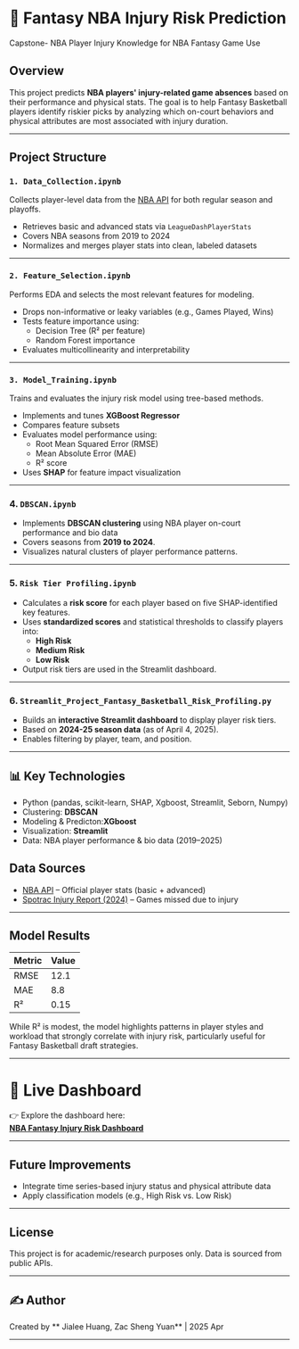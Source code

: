 # 🏀 Fantasy NBA Injury Risk Prediction
Capstone- NBA Player Injury Knowledge for NBA Fantasy Game Use

## Overview

This project predicts **NBA players' injury-related game absences** based on their performance and physical stats. The goal is to help Fantasy Basketball players identify riskier picks by analyzing which on-court behaviors and physical attributes are most associated with injury duration.

---

## Project Structure

### `1. Data_Collection.ipynb`
Collects player-level data from the [NBA API](https://github.com/swar/nba_api) for both regular season and playoffs.

- Retrieves basic and advanced stats via `LeagueDashPlayerStats`
- Covers NBA seasons from 2019 to 2024
- Normalizes and merges player stats into clean, labeled datasets

---

### `2. Feature_Selection.ipynb`
Performs EDA and selects the most relevant features for modeling.

- Drops non-informative or leaky variables (e.g., Games Played, Wins)
- Tests feature importance using:
  - Decision Tree (R² per feature)
  - Random Forest importance
- Evaluates multicollinearity and interpretability

---

### `3. Model_Training.ipynb`
Trains and evaluates the injury risk model using tree-based methods.

- Implements and tunes **XGBoost Regressor**
- Compares feature subsets
- Evaluates model performance using:
  - Root Mean Squared Error (RMSE)
  - Mean Absolute Error (MAE)
  - R² score
- Uses **SHAP** for feature impact visualization

---

### 4. `DBSCAN.ipynb`
- Implements **DBSCAN clustering** using NBA player on-court performance and bio data
- Covers seasons from **2019 to 2024**.
- Visualizes natural clusters of player performance patterns.

---

### 5. `Risk Tier Profiling.ipynb`
- Calculates a **risk score** for each player based on five SHAP-identified key features.
- Uses **standardized scores** and statistical thresholds to classify players into:
  - **High Risk**
  - **Medium Risk**
  - **Low Risk**
- Output risk tiers are used in the Streamlit dashboard.

---
### 6. `Streamlit_Project_Fantasy_Basketball_Risk_Profiling.py`
- Builds an **interactive Streamlit dashboard** to display player risk tiers.
- Based on **2024-25 season data** (as of April 4, 2025).
- Enables filtering by player, team, and position.

---

## 📊 Key Technologies
- Python (pandas, scikit-learn, SHAP, Xgboost, Streamlit, Seborn, Numpy)
- Clustering: **DBSCAN**
- Modeling & Predicton:**XGboost**
- Visualization: **Streamlit**
- Data: NBA player performance & bio data (2019–2025)


## Data Sources

- [NBA API](https://github.com/swar/nba_api) – Official player stats (basic + advanced)
- [Spotrac Injury Report (2024)](https://www.spotrac.com/nba/injured/_/year/2024) – Games missed due to injury

---

## Model Results

| Metric | Value |
|--------|-------|
| RMSE   | 12.1  |
| MAE    | 8.8   |
| R²     | 0.15  |

While R² is modest, the model highlights patterns in player styles and workload that strongly correlate with injury risk, particularly useful for Fantasy Basketball draft strategies.

---

# 🚀 Live Dashboard

👉 Explore the dashboard here:  
**[NBA Fantasy Injury Risk Dashboard](https://nbafantasy-lcddcz9dxmxunjfop42qn8.streamlit.app/)**


---

## Future Improvements

- Integrate time series-based injury status and physical attribute data
- Apply classification models (e.g., High Risk vs. Low Risk)

---

## License

This project is for academic/research purposes only. Data is sourced from public APIs.

---
## ✍️ Author
Created by ** Jialee Huang, Zac Sheng Yuan** | 2025 Apr  

---
